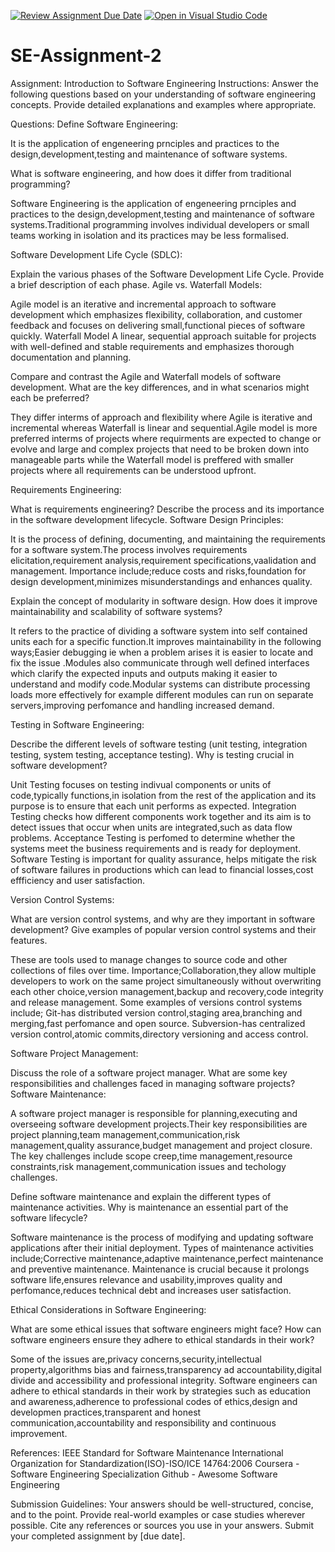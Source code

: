 [![Review Assignment Due Date](https://classroom.github.com/assets/deadline-readme-button-24ddc0f5d75046c5622901739e7c5dd533143b0c8e959d652212380cedb1ea36.svg)](https://classroom.github.com/a/-ucQIGTc)
[![Open in Visual Studio Code](https://classroom.github.com/assets/open-in-vscode-718a45dd9cf7e7f842a935f5ebbe5719a5e09af4491e668f4dbf3b35d5cca122.svg)](https://classroom.github.com/online_ide?assignment_repo_id=15241842&assignment_repo_type=AssignmentRepo)
# SE-Assignment-2
Assignment: Introduction to Software Engineering
Instructions:
Answer the following questions based on your understanding of software engineering concepts. Provide detailed explanations and examples where appropriate.

Questions:
Define Software Engineering:

It is the application of engeneering prnciples and practices to the design,development,testing and maintenance of software systems.

What is software engineering, and how does it differ from traditional programming?

Software Engineering is the application of engeneering prnciples and practices to the design,development,testing and maintenance of software systems.Traditional programming involves individual developers or small teams working in isolation and its practices may be less formalised.

Software Development Life Cycle (SDLC):

Explain the various phases of the Software Development Life Cycle. Provide a brief description of each phase.
Agile vs. Waterfall Models:

 Agile model is an iterative and incremental approach to software development which emphasizes flexibility, collaboration, and customer feedback and focuses on delivering small,functional pieces of software quickly.
 Waterfall Model A linear, sequential approach suitable for projects with well-defined and stable requirements and emphasizes thorough documentation and planning.

Compare and contrast the Agile and Waterfall models of software development. What are the key differences, and in what scenarios might each be preferred?

 They differ interms of approach and flexibility where Agile is iterative and incremental whereas Waterfall is linear and sequential.Agile model is more preferred interms of projects where requirments are expected to change or evolve and large and complex projects that need to be broken down into manageable parts while the Waterfall model is preffered with smaller projects where all requirements can be understood upfront.


Requirements Engineering:

What is requirements engineering? Describe the process and its importance in the software development lifecycle.
Software Design Principles:

 It is the process of defining, documenting, and maintaining the requirements for a software system.The process involves requirements elicitation,requirement analysis,requirement specifications,vaalidation and management.
 Importance include;reduce costs and risks,foundation for design development,minimizes misunderstandings and enhances quality.

Explain the concept of modularity in software design. How does it improve maintainability and scalability of software systems?

 It refers to the practice of dividing a software system into self contained units each for a specific function.It improves maintainability in the following ways;Easier debugging ie when a problem arises it is easier to locate and fix the issue .Modules also communicate through well defined interfaces which clarify the expected inputs and outputs making it easier to understand and modify code.Modular systems can distribute processing loads more effectively for example different modules can run on separate servers,improving perfomance and handling increased demand.


Testing in Software Engineering:

Describe the different levels of software testing (unit testing, integration testing, system testing, acceptance testing). Why is testing crucial in software development?

 Unit Testing focuses on testing indivual components or units of code,typically functions,in isolation from the rest of the application and its purpose is to ensure that each unit performs as expected.
 Integration Testing checks how different components work together and its aim is to detect issues that occur when units are integrated,such as data flow problems.
 Acceptance Testing is perfomed to determine whether the systems meet the business requirements and is ready for deployment.
 Software Testing is important for quality assurance, helps mitigate the risk of software failures in productions which can lead to financial losses,cost effficiency and user satisfaction.

Version Control Systems:

What are version control systems, and why are they important in software development? Give examples of popular version control systems and their features.

 These are tools used to manage changes to source code and other collections of files over time.
 Importance;Collaboration,they allow multiple developers to work on the same project simultaneously without overwriting each other choice,version management,backup and recovery,code integrity and release management.
 Some examples of versions control systems include;
 Git-has distributed version control,staging area,branching and merging,fast perfomance and open source.
 Subversion-has centralized version control,atomic commits,directory versioning and access control.

Software Project Management:

Discuss the role of a software project manager. What are some key responsibilities and challenges faced in managing software projects?
Software Maintenance:

 A software project manager is responsible for planning,executing and overseeing software development projects.Their key responsibilities are project planning,team management,communication,risk management,quality assurance,budget management and project closure.
 The key challenges include scope creep,time management,resource constraints,risk management,communication issues and techology challenges.

Define software maintenance and explain the different types of maintenance activities. Why is maintenance an essential part of the software lifecycle?

 Software maintenance is the process of modifying and updating software applications after their initial deployment.
 Types of maintenance activities include;Corrective maintenance,adaptive maintenance,perfect maintenance and preventive maintenance.
 Maintenance is crucial because it prolongs software life,ensures relevance and usability,improves quality and perfomance,reduces technical debt and increases user satisfaction.

Ethical Considerations in Software Engineering:

What are some ethical issues that software engineers might face? How can software engineers ensure they adhere to ethical standards in their work?

 Some of the issues are,privacy concerns,security,intellectual property,algorithms bias and fairness,transparency ad accountability,digital divide and accessibility and professional integrity.
 Software engineers can adhere to ethical standards in their work by strategies such as education and awareness,adherence to professional codes of ethics,design and developmen practices,transparent and honest communication,accountability and responsibility and continuous improvement.

References:
IEEE Standard for Software Maintenance
International Organization for Standardization(ISO)-ISO/ICE 14764:2006
Coursera - Software Engineering Specialization
Github - Awesome Software Engineering



Submission Guidelines:
Your answers should be well-structured, concise, and to the point.
Provide real-world examples or case studies wherever possible.
Cite any references or sources you use in your answers.
Submit your completed assignment by [due date].
